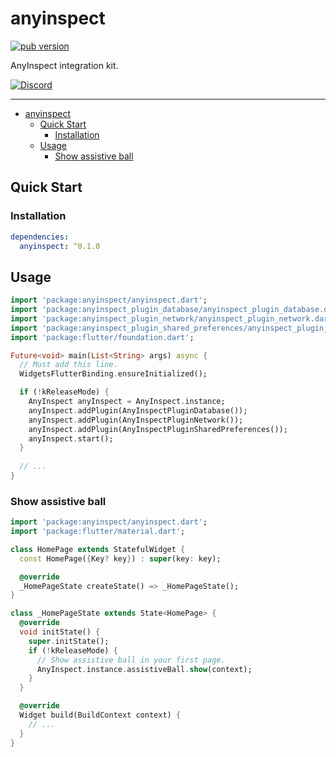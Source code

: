 # anyinspect

[![pub version][pub-image]][pub-url]

[pub-image]: https://img.shields.io/pub/v/anyinspect.svg
[pub-url]: https://pub.dev/packages/anyinspect

AnyInspect integration kit.

[![Discord](https://img.shields.io/badge/discord-%237289DA.svg?style=for-the-badge&logo=discord&logoColor=white)](https://discord.gg/uJcUXQrs)

---

<!-- START doctoc generated TOC please keep comment here to allow auto update -->
<!-- DON'T EDIT THIS SECTION, INSTEAD RE-RUN doctoc TO UPDATE -->

- [anyinspect](#anyinspect)
  - [Quick Start](#quick-start)
    - [Installation](#installation)
  - [Usage](#usage)
    - [Show assistive ball](#show-assistive-ball)

<!-- END doctoc generated TOC please keep comment here to allow auto update -->

## Quick Start

### Installation

```yaml
dependencies:
  anyinspect: ^0.1.0
```

## Usage

```dart
import 'package:anyinspect/anyinspect.dart';
import 'package:anyinspect_plugin_database/anyinspect_plugin_database.dart';
import 'package:anyinspect_plugin_network/anyinspect_plugin_network.dart';
import 'package:anyinspect_plugin_shared_preferences/anyinspect_plugin_shared_preferences.dart';
import 'package:flutter/foundation.dart';

Future<void> main(List<String> args) async {
  // Must add this line.
  WidgetsFlutterBinding.ensureInitialized();

  if (!kReleaseMode) {
    AnyInspect anyInspect = AnyInspect.instance;
    anyInspect.addPlugin(AnyInspectPluginDatabase());
    anyInspect.addPlugin(AnyInspectPluginNetwork());
    anyInspect.addPlugin(AnyInspectPluginSharedPreferences());
    anyInspect.start();
  }
  
  // ...
}
```

### Show assistive ball

```dart
import 'package:anyinspect/anyinspect.dart';
import 'package:flutter/material.dart';

class HomePage extends StatefulWidget {
  const HomePage({Key? key}) : super(key: key);

  @override
  _HomePageState createState() => _HomePageState();
}

class _HomePageState extends State<HomePage> {
  @override
  void initState() {
    super.initState();
    if (!kReleaseMode) {
      // Show assistive ball in your first page.
      AnyInspect.instance.assistiveBall.show(context);
    }
  }

  @override
  Widget build(BuildContext context) {
    // ...
  }
}
```